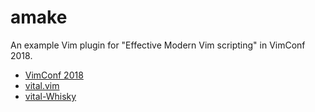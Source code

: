 # amake

An example Vim plugin for "Effective Modern Vim scripting" in VimConf 2018.

- [VimConf 2018](https://vimconf.org/2018/)
- [vital.vim](https://github.com/vim-jp/vital.vim)
- [vital-Whisky](https://github.com/lambdalisue/vital-Whisky)

